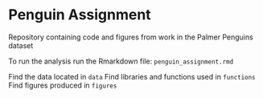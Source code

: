 # Penguin Assignment
Repository containing code and figures from work in the Palmer Penguins dataset

To run the analysis run the Rmarkdown file: ```penguin_assignment.rmd```

Find the data located in `data`
Find libraries and functions used in `functions`
Find figures produced in `figures`

